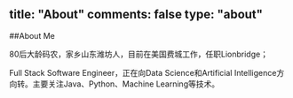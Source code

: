title: "About"
comments: false
type: "about"
---

##About Me

80后大龄码农，家乡山东潍坊人，目前在美国费城工作，任职Lionbridge；

Full Stack Software Engineer，正在向Data Science和Artificial Intelligence方向转。主要关注Java、Python、Machine Learning等技术。





